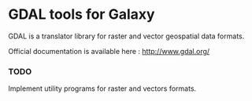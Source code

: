 # GDAL tools for Galaxy
GDAL is a translator library for raster and vector geospatial data formats.

Official documentation is available here : http://www.gdal.org/

### TODO
Implement utility programs for raster and vectors formats.
